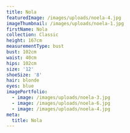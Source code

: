 ```yaml
---
title: Nola
featuredImage: /images/uploads/noela-4.jpg
imageThumbnail: /images/uploads/noela-1.jpg
firstName: Nola
collection: Classic
height: 167cm
measurementType: bust
bust: 102cm
waist: 40cm
hips: 102cm
size: '12'
shoeSize: '8'
hair: blonde
eyes: blue
imagePortfolio:
  - image: /images/uploads/noela-3.jpg
  - image: /images/uploads/noela-6.jpg
  - image: /images/uploads/noela-4.jpg
meta:
  title: Nola
---
```


